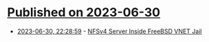 # [Published on 2023-06-30](index.md)

* [2023-06-30, 22:28:59](https://lobste.rs/s/uz3afh/nfsv4_server_inside_freebsd_vnet_jail) - [NFSv4 Server Inside FreeBSD VNET Jail](https://vermaden.wordpress.com/2023/07/01/nfsv4-server-inside-freebsd-vnet-jail/)
